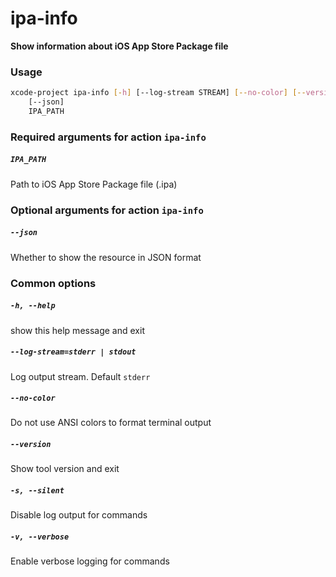 
ipa-info
========


**Show information about iOS App Store Package file**
### Usage
```bash
xcode-project ipa-info [-h] [--log-stream STREAM] [--no-color] [--version] [-s] [-v]
    [--json]
    IPA_PATH
```
### Required arguments for action `ipa-info`

##### `IPA_PATH`


Path to iOS App Store Package file (.ipa)
### Optional arguments for action `ipa-info`

##### `--json`


Whether to show the resource in JSON format
### Common options

##### `-h, --help`


show this help message and exit
##### `--log-stream=stderr | stdout`


Log output stream. Default `stderr`
##### `--no-color`


Do not use ANSI colors to format terminal output
##### `--version`


Show tool version and exit
##### `-s, --silent`


Disable log output for commands
##### `-v, --verbose`


Enable verbose logging for commands
